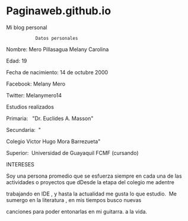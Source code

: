 # Paginaweb.github.io


  Mi blog personal &nbsp; &nbsp; &nbsp; 
               
               
               
               
               
               
               
               
               Datos personales 
  
  
  
  
  
  
  Nombre: Mero Pillasagua Melany Carolina
  
  
  Edad: 19&nbsp;
  

  
 
  Fecha de nacimiento: 14 de octubre 2000
  
  
  
  
  
  Facebook: Melany Mero
  
  
  
  
  
  Twitter: Melanymero14&nbsp; 
  
  
  
  Estudios realizados&nbsp;
  
  
  
  
  
  Primaria:&nbsp;&nbsp; "Dr. Euclides A. Masson" 
  
  
  
  
  
  Secundaria:&nbsp;&nbsp;"
  
  
  
  
  
  Colegio Victor Hugo Mora Barrezueta" 
  
  
  
  
  
  
  
  Superior:&nbsp; Universidad de Guayaquil FCMF (cursando) 
  
  
  
  
  
  
  
  
  
  
  INTERESES&nbsp;
 
  
  
  
  
 Soy una persona promedio que se esfuerza siempre en cada una de las actividades o proyectos que dDesde la etapa del colegio me adentre
 
 
 trabajando en IDE , y hasta la actualidad me gusta lo que estudio.&nbsp; Me sumergo en la literatura , en mis tiempos busco nuevas
 
 
 canciones para poder entonarlas en mi guitarra. a la vida.</p>
